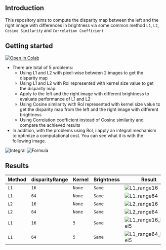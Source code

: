 ## Introduction
This repository aims to compute the disparity map between the left and the right image with differences in brightness via some common method `L1`, `L2`, `Cosine Similarity` and `Correlation Coefficient`
## Getting started
[![Open In Colab](https://colab.research.google.com/assets/colab-badge.svg)](https://colab.research.google.com/drive/1chhuzy5PeVHVz9g8a26W0jlluJVOv-BV)
* There are total of 5 problems:
  + Using L1 and L2 with pixel-wise between 2 images to get the disparity map
  + Using L1 and L2 with RoI represented with kernel size value to get the disparity map
  + Apply to the left and the right image with different brightness to evaluate performance of L1 and L2
  + Using Cosine similarity with RoI represented with kernel size value to get the disparity map from the left and the right image with different brightness
  + Using Correlation coefficient instead of Cosine similarity and compare the achieved results
* In addition, with the problems using RoI, i apply an integral mechanism to optimize a computational cost. You can see what it is with the following image.
  
![Integral](https://github.com/thanhhung0112/Stereo-matching/assets/79474374/b78bd17e-caff-48c7-a2dd-0cbf6e090568) ![Formula](https://github.com/thanhhung0112/Stereo-matching/assets/79474374/7e6ecdff-4f64-4c95-b8ac-14dfd5c8d082)

## Results
|Method|disparityRange|Kernel|Brightness|Result|
|------|--------------|------|----------|------|
|`L1`|`16`|`None`|`Same`|![L1_range16](https://github.com/thanhhung0112/Stereo-matching/assets/79474374/25350870-c5ed-480d-b5d3-c2377b8c7b33)|
|`L1`|`64`|`None`|`Same`|![L1_range64](https://github.com/thanhhung0112/Stereo-matching/assets/79474374/4e5d3187-9307-4e07-9022-1a0a962f8d64)|
|`L2`|`16`|`None`|`Same`|![L2_range16](https://github.com/thanhhung0112/Stereo-matching/assets/79474374/5d04dd9f-1628-48c7-9433-519e8726443b)|
|`L2`|`64`|`None`|`Same`|![L2_range64](https://github.com/thanhhung0112/Stereo-matching/assets/79474374/b95c3424-97e7-4551-9e17-ff358c4a0ade)|
|`L1`|`16`|`5`|`Same`|![L1_range16_kernel5](https://github.com/thanhhung0112/Stereo-matching/assets/79474374/02d3ebfd-e2c5-45a9-8b34-6fc0ad6179e1)|
|`L1`|`64`|`5`|`Same`|![L1_range64_kernel5](https://github.com/thanhhung0112/Stereo-matching/assets/79474374/c5600751-94cb-4604-a236-21030790a814)|



  
